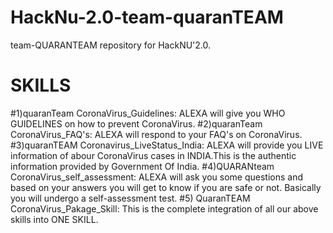 # HackNu-2.0-team-quaranTEAM
team-QUARANTEAM repository for HackNU'2.0.
# SKILLS
#1)quaranTeam CoronaVirus_Guidelines: ALEXA will give you WHO GUIDELINES on how to prevent CoronaVirus.
#2)quaranTeam CoronaVirus_FAQ's: ALEXA will respond to your FAQ's on CoronaVirus.
#3)quaranTEAM Coronavirus_LiveStatus_India: ALEXA will provide you LIVE information of abour CoronaVirus cases in INDIA.This is the authentic information provided by Government Of India.
#4)QUARANteam CoronaVirus_self_assessment: ALEXA will ask you some questions and based on your answers you will get to know if you are safe or not. Basically you will undergo a self-assessment test.
#5) QuaranTEAM CoronaVirus_Pakage_Skill: This is the complete integration of all our above skills into ONE SKILL.
